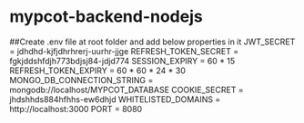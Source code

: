 # mypcot-backend-nodejs

##Create .env file at root folder and add below properties in it
JWT_SECRET = jdhdhd-kjfjdhrhrerj-uurhr-jjge
REFRESH_TOKEN_SECRET = fgkjddshfdjh773bdjsj84-jdjd774
SESSION_EXPIRY = 60 * 15
REFRESH_TOKEN_EXPIRY = 60 * 60 * 24 * 30
MONGO_DB_CONNECTION_STRING = mongodb://localhost/MYPCOT_DATABASE
COOKIE_SECRET = jhdshhds884hfhhs-ew6dhjd
WHITELISTED_DOMAINS = http://localhost:3000
PORT = 8080
